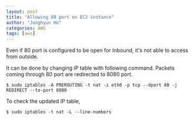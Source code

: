 ```yaml
---
layout: post
title: "Allowing 80 port on EC2 instance"
author: "Jonghyun Ho"
categories: AWS
tags: [aws]
---
```


Even if 80 port is configured to be open for Inbound, it's not able to access from outside.

It can be done by changing IP table with following command.
Packets coming through 80 port are redirected to 8080 port.
```
$ sudo iptables -A PREROUTING -t nat -i eth0 -p tcp --dport 80 -j REDIRECT --to-port 8080
```

To check the updated IP table,
```
$ sudo iptables -t nat -L --line-numbers
```
